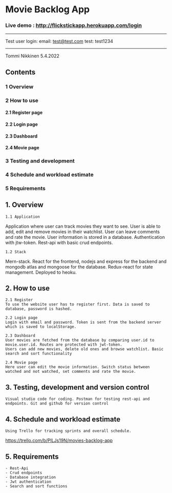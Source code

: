 # Movie Backlog App
### Live demo : http://flickstickapp.herokuapp.com/login
----
Test user login:
email: test@test.com
test: test1234

----

Tommi Nikkinen
5.4.2022

## Contents

### 1 Overview	
### 2 How to use	
#### 2.1 Register page	
#### 2.2 Login page
#### 2.3 Dashboard
#### 2.4 Movie page
### 3 Testing and development	
### 4 Schedule and workload estimate	
### 5 Requirements	


## 1. Overview
	1.1 Application
Application where user can track movies they want to see. User is able to add, edit and remove movies in their watchlist. User can leave comments and rate the movie. User information is stored in a database. Authentication with jtw-token. Rest-api with basic crud endpoints.

	1.2 Stack
	
Mern-stack. React for the frontend, nodejs and express for the backend and mongodb atlas and mongoose for the database. Redux-react for state management. Deployed to heoku.


## 2. How to use

	2.1 Register
	To use the website user has to register first. Data is saved to database, password is hashed.
	
	2.2 Login page
	Login with email and password. Token is sent from the backend server which is saved to localStorage. 

	2.3 Dashboard
	User movies are fetched from the database by comparing user.id to movie.user.id. Routes are protected with jwt-token. 
	Users can add new movies, delete old ones and browse watchlist. Basic search and sort functionality
	
	2.4 Movie page
	Here user can edit the movie information. Switch status between watched and not watched, set comments and rate the movie.



## 3. Testing, development and version control

	Visual studio code for coding. Postman for testing rest-api and endpoints. Git and github for version control

## 4. Schedule and workload estimate

	Using Trello for tracking sprints and overall schedule.
	
https://trello.com/b/PlLJs19N/movies-backlog-app


## 5. Requirements

	- Rest-Api
	- Crud endpoints
	- Database integration
	- Jwt authentication
	- Search and sort functions


